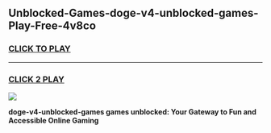 
## Unblocked-Games-doge-v4-unblocked-games-Play-Free-4v8co
<h3>
<a href="https://premium76.site?title=doge-v4-unblocked-games&ref=17A">CLICK TO PLAY</a></h3>
<hr>

<h3>
<a href="https://premium76.site?title=doge-v4-unblocked-games&ref=17A">CLICK 2 PLAY</a>
  
</h3>

<a href="https://premium76.site?title=doge-v4-unblocked-games&ref=17A"><img src="https://clearcache.store/games.png"></a>


**doge-v4-unblocked-games games unblocked: Your Gateway to Fun and Accessible Online Gaming**
